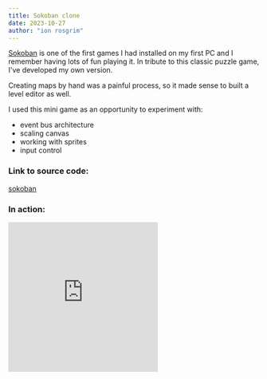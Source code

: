 ```yaml
---
title: Sokoban clone
date: 2023-10-27
author: "ion rosgrim"
---
```


[Sokoban](https://en.wikipedia.org/wiki/Sokoban) is one of the first games I had installed on my first PC and I remember having lots of fun playing it.
In tribute to this classic puzzle game, I've developed my own version.

Creating maps by hand was a painful process, so it made sense to built a level editor as well.

I used this mini game as an opportunity to experiment with:

 - event bus architecture
 - scaling canvas
 - working with sprites
 - input control


### Link to source code:

[sokoban](https://github.com/irosgrim/sokoban)

### In action:

<iframe src="https://irosgrim.github.io/sokoban" frameborder="0" width="300" height="300" loading="lazy" style="max-width:300px"></iframe>


